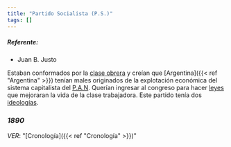 ```yaml
---
title: "Partido Socialista (P.S.)"
tags: []
---
```

##### Referente:
- Juan B. Justo

Estaban conformados por la [clase obrera](#) y creían que [Argentina]({{< ref "Argentina" >}}) tenían males originados de la explotación económica del sistema capitalista del [P.A.N](#). 
Querían ingresar al congreso para hacer [leyes](#) que mejoraran la vida de la clase trabajadora.
Este partido tenía dos [ideologías](#).
### *1890*
*VER*: "[Cronología]({{< ref "Cronología" >}})"